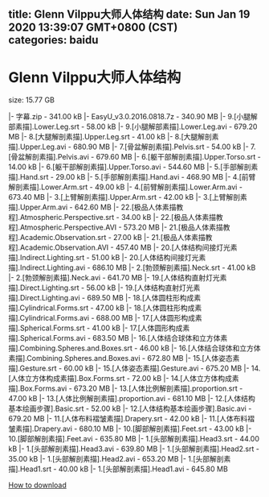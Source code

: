 
title: Glenn Vilppu大师人体结构
date: Sun Jan 19 2020 13:39:07 GMT+0800 (CST)    
categories: baidu
---

# Glenn Vilppu大师人体结构
size: 15.77 GB
 
 
|- 字幕.zip - 341.00 kB
|- EasyU_v3.0.2016.0818.7z - 340.90 MB
|- 9.[小腿解部素描].Lower.Leg.srt - 58.00 kB
|- 9.[小腿解部素描].Lower.Leg.avi - 679.20 MB
|- 8.[大腿解剖素描].Upper.Leg.srt - 41.00 kB
|- 8.[大腿解剖素描].Upper.Leg.avi - 680.90 MB
|- 7.[骨盆解剖素描].Pelvis.srt - 54.00 kB
|- 7.[骨盆解剖素描].Pelvis.avi - 679.60 MB
|- 6.[躯干部解剖素描].Upper.Torso.srt - 14.00 kB
|- 6.[躯干部解剖素描].Upper.Torso.avi - 544.60 MB
|- 5.[手部解剖素描].Hand.srt - 29.00 kB
|- 5.[手部解剖素描].Hand.avi - 468.90 MB
|- 4.[前臂解剖素描].Lower.Arm.srt - 49.00 kB
|- 4.[前臂解剖素描].Lower.Arm.avi - 673.40 MB
|- 3.[上臂解剖素描].Upper.Arm.srt - 42.00 kB
|- 3.[上臂解剖素描].Upper.Arm.avi - 642.60 MB
|- 22.[极品人体素描教程].Atmospheric.Perspective.srt - 34.00 kB
|- 22.[极品人体素描教程].Atmospheric.Perspective.AVI - 573.20 MB
|- 21.[极品人体素描教程].Academic.Observation.srt - 27.00 kB
|- 21.[极品人体素描教程].Academic.Observation.AVI - 457.40 MB
|- 20.[人体结构间接灯光素描].Indirect.Lighting.srt - 51.00 kB
|- 20.[人体结构间接灯光素描].Indirect.Lighting.avi - 686.10 MB
|- 2.[勃颈解剖素描].Neck.srt - 41.00 kB
|- 2.[勃颈解剖素描].Neck.avi - 641.70 MB
|- 19.[人体结构直射灯光素描].Direct.Lighting.srt - 56.00 kB
|- 19.[人体结构直射灯光素描].Direct.Lighting.avi - 689.50 MB
|- 18.[人体圆柱形构成素描].Cylindrical.Forms.srt - 47.00 kB
|- 18.[人体圆柱形构成素描].Cylindrical.Forms.avi - 688.00 MB
|- 17.[人体圆形构成素描].Spherical.Forms.srt - 41.00 kB
|- 17.[人体圆形构成素描].Spherical.Forms.avi - 683.50 MB
|- 16.[人体结合球体和立方体素描].Combining.Spheres.and.Boxes.srt - 46.00 kB
|- 16.[人体结合球体和立方体素描].Combining.Spheres.and.Boxes.avi - 672.80 MB
|- 15.[人体姿态素描].Gesture.srt - 60.00 kB
|- 15.[人体姿态素描].Gesture.avi - 675.20 MB
|- 14.[人体立方体构成素描].Box.Forms.srt - 72.00 kB
|- 14.[人体立方体构成素描].Box.Forms.avi - 673.20 MB
|- 13.[人体比例解剖素描].proportion.srt - 47.00 kB
|- 13.[人体比例解剖素描].proportion.avi - 681.10 MB
|- 12.[人体结构基本绘画步骤].Basic.srt - 52.00 kB
|- 12.[人体结构基本绘画步骤].Basic.avi - 679.20 MB
|- 11.[人体布料褶皱素描].Drapery.srt - 42.00 kB
|- 11.[人体布料褶皱素描].Drapery.avi - 680.10 MB
|- 10.[脚部解剖素描].Feet.srt - 43.00 kB
|- 10.[脚部解剖素描].Feet.avi - 635.80 MB
|- 1.[头部解剖素描].Head3.srt - 44.00 kB
|- 1.[头部解剖素描].Head3.avi - 639.80 MB
|- 1.[头部解剖素描].Head2.srt - 35.00 kB
|- 1.[头部解剖素描].Head2.avi - 653.20 MB
|- 1.[头部解剖素描].Head1.srt - 40.00 kB
|- 1.[头部解剖素描].Head1.avi - 645.80 MB

[How to download](https://bpcam.bemobtrk.com/go/2ceec3aa-1ca2-46d6-b9ff-aaa5c184517c?jno=1526)